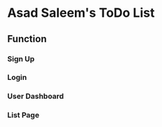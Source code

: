 # Asad Saleem's ToDo List

## Function

### Sign Up


### Login


### User Dashboard


### List Page

